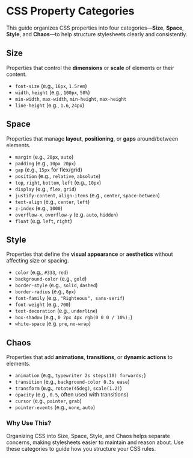 # CSS Property Categories

This guide organizes CSS properties into four categories—**Size**, **Space**, **Style**, and **Chaos**—to help structure stylesheets clearly and consistently.

## Size

Properties that control the **dimensions** or **scale** of elements or their content.

- `font-size` (e.g., `16px`, `1.5rem`)
- `width`, `height` (e.g., `100px`, `50%`)
- `min-width`, `max-width`, `min-height`, `max-height`
- `line-height` (e.g., `1.6`, `24px`)

## Space

Properties that manage **layout**, **positioning**, or **gaps** around/between elements.

- `margin` (e.g., `20px`, `auto`)
- `padding` (e.g., `10px 20px`)
- `gap` (e.g., `15px` for flex/grid)
- `position` (e.g., `relative`, `absolute`)
- `top`, `right`, `bottom`, `left` (e.g., `10px`)
- `display` (e.g., `flex`, `grid`)
- `justify-content`, `align-items` (e.g., `center`, `space-between`)
- `text-align` (e.g., `center`, `left`)
- `z-index` (e.g., `1000`)
- `overflow-x`, `overflow-y` (e.g. `auto`, `hidden`)
- `float` (e.g. `left`, `right`)

## Style

Properties that define the **visual appearance** or **aesthetics** without affecting size or spacing.

- `color` (e.g., `#333`, `red`)
- `background-color` (e.g., `gold`)
- `border-style` (e.g., `solid`, `dashed`)
- `border-radius` (e.g., `8px`)
- `font-family` (e.g., `"Righteous", sans-serif`)
- `font-weight` (e.g., `700`)
- `text-decoration` (e.g., `underline`)
- `box-shadow` (e.g., `0 2px 4px rgb(0 0 0 / 10%);`)
- `white-space` (e.g. `pre`, `no-wrap`)

## Chaos

Properties that add **animations**, **transitions**, or **dynamic actions** to elements.

- `animation` (e.g., `typewriter 2s steps(10) forwards;`)
- `transition` (e.g., `background-color 0.3s ease`)
- `transform` (e.g., `rotate(45deg)`, `scale(1.2)`)
- `opacity` (e.g., `0.5`, often used with transitions)
- `cursor` (e.g., `pointer`, `grab`)
- `pointer-events` (e.g., `none`, `auto`)

### Why Use This?

Organizing CSS into Size, Space, Style, and Chaos helps separate concerns, making stylesheets easier to maintain and reason about. Use these categories to guide how you structure your CSS rules.
